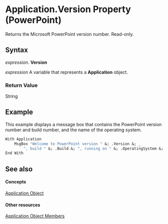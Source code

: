 
# Application.Version Property (PowerPoint)

Returns the Microsoft PowerPoint version number. Read-only.


## Syntax

 _expression_. **Version**

 _expression_ A variable that represents a **Application** object.


### Return Value

String


## Example

This example displays a message box that contains the PowerPoint version number and build number, and the name of the operating system.


```vb
With Application
    MsgBox "Welcome to PowerPoint version " &; .Version &; _
        ", build " &; .Build &; ", running on " &; .OperatingSystem &; "!"
End With
```


## See also


#### Concepts


[Application Object](978c2b99-4271-b953-4283-73b5f3d96f41.md)
#### Other resources


[Application Object Members](7a9042da-ef77-ebba-c872-f736bf486674.md)
